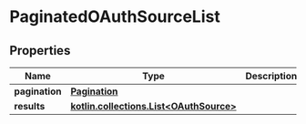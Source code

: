 
# PaginatedOAuthSourceList

## Properties
Name | Type | Description | Notes
------------ | ------------- | ------------- | -------------
**pagination** | [**Pagination**](Pagination.md) |  | 
**results** | [**kotlin.collections.List&lt;OAuthSource&gt;**](OAuthSource.md) |  | 



